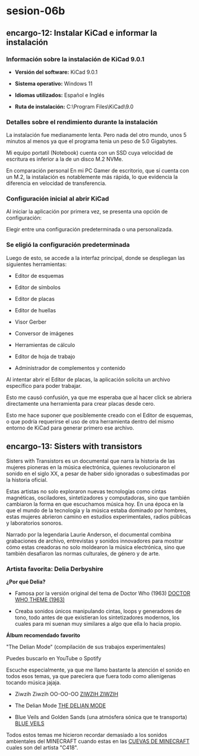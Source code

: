 # sesion-06b

## encargo-12: Instalar KiCad e informar la instalación

### Información sobre la instalación de KiCad 9.0.1

- **Versión del software:** KiCad 9.0.1

- **Sistema operativo:** Windows 11

- **Idiomas utilizados:** Español e Inglés

- **Ruta de instalación:** C:\Program Files\KiCad\9.0

### Detalles sobre el rendimiento durante la instalación

La instalación fue medianamente lenta. Pero nada del otro mundo, unos 5 minutos al menos ya que el programa tenia un peso de 5.0 Gigabytes.

Mi equipo portatil (Notebook) cuenta con un SSD cuya velocidad de escritura es inferior a la de un disco M.2 NVMe.

En comparación personal En mi PC Gamer de escritorio, que sí cuenta con un M.2, la instalación es notablemente más rápida, lo que evidencia la diferencia en velocidad de transferencia.

### Configuración inicial al abrir KiCad

Al iniciar la aplicación por primera vez, se presenta una opción de configuración:

Elegir entre una configuración predeterminada o una personalizada.

### Se eligió la configuración predeterminada

Luego de esto, se accede a la interfaz principal, donde se despliegan las siguientes herramientas:

- Editor de esquemas

- Editor de símbolos

- Editor de placas

- Editor de huellas

- Visor Gerber

- Conversor de imágenes

- Herramientas de cálculo

- Editor de hoja de trabajo

- Administrador de complementos y contenido

Al intentar abrir el Editor de placas, la aplicación solicita un archivo específico para poder trabajar.

Esto me causó confusión, ya que me esperaba que al hacer click se abriera directamente una herramienta para crear placas desde cero.

Esto me hace suponer que posiblemente creado con el Editor de esquemas, o que podría requerirse el uso de otra herramienta dentro del mismo entorno de KiCad para generar primero ese archivo.

## encargo-13: Sisters with transistors

Sisters with Transistors es un documental que narra la historia de las mujeres pioneras en la música electrónica, quienes revolucionaron el sonido en el siglo XX, a pesar de haber sido ignoradas o subestimadas por la historia oficial.

Estas artistas no solo exploraron nuevas tecnologías como cintas magnéticas, osciladores, sintetizadores y computadoras, sino que también cambiaron la forma en que escuchamos música hoy. En una época en la que el mundo de la tecnología y la música estaba dominado por hombres, estas mujeres abrieron camino en estudios experimentales, radios públicas y laboratorios sonoros.

Narrado por la legendaria Laurie Anderson, el documental combina grabaciones de archivo, entrevistas y sonidos innovadores para mostrar cómo estas creadoras no solo moldearon la música electrónica, sino que también desafiaron las normas culturales, de género y de arte.

### Artista favorita: **Delia Derbyshire**

**¿Por qué Delia?**

- Famosa por la versión original del tema de Doctor Who (1963) [DOCTOR WHO THEME (1963)](https://www.youtube.com/watch?v=9YwTjX9RQM0)

- Creaba sonidos únicos manipulando cintas, loops y generadores de tono, todo antes de que existieran los sintetizadores modernos, los cuales para mi suenan muy similares a algo que ella lo hacia propio.

**Álbum recomendado favorito**

"The Delian Mode" (compilación de sus trabajos experimentales)

Puedes buscarlo en YouTube o Spotify

Escuche especialmente, ya que me llamo bastante la atención el sonido en todos esos temas, ya que pareciera que fuera todo como alienigenas tocando música jajaja.

- Ziwzih Ziwzih OO-OO-OO [ZIWZIH ZIWZIH](https://www.youtube.com/watch?v=jetzY-W78gg&ab_channel=ziggybollus)

- The Delian Mode [THE DELIAN MODE](https://www.youtube.com/watch?v=yaDx_yrsAB0&ab_channel=BBCRadiophonicWorkshop-Topic)

- Blue Veils and Golden Sands (una atmósfera sónica que te transporta) [BLUE VEILS](https://www.youtube.com/watch?v=3JehxCCO26U&ab_channel=BBCRadiophonicWorkshop-Topic)

Todos estos temas me hicieron recordar demasiado a los sonidos ambientales del MINECRAFT cuando estas en las [CUEVAS DE MINECRAFT](https://www.youtube.com/watch?v=djbSsuv40Ng&ab_channel=DXNRP) cuales son del artista "C418".

